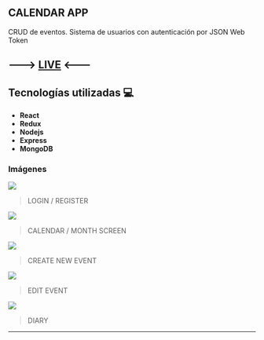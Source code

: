 ## CALENDAR APP
CRUD de eventos. Sistema de usuarios con autenticación por JSON Web Token

## ---> [LIVE](https://calendar.francoder.me) <---
## Tecnologías utilizadas :computer: 

* __React__
* __Redux__
* __Nodejs__
* __Express__
* __MongoDB__

### Imágenes

<img src="https://res.cloudinary.com/francoder/image/upload/v1607615783/Screenshot_3_r5opu4.png"  />

> LOGIN / REGISTER

<img src="https://res.cloudinary.com/francoder/image/upload/v1607615783/Screenshot_4_lfkesg.png" />

> CALENDAR / MONTH SCREEN

<img src="https://res.cloudinary.com/francoder/image/upload/v1607615783/Screenshot_5_o4th3o.png" />

> CREATE NEW EVENT

<img src="https://res.cloudinary.com/francoder/image/upload/v1607615783/Screenshot_6_upbrgt.png" />

> EDIT EVENT

<img src="https://res.cloudinary.com/francoder/image/upload/v1607615783/Screenshot_7_p1k90t.png"  />

> DIARY
                
----

